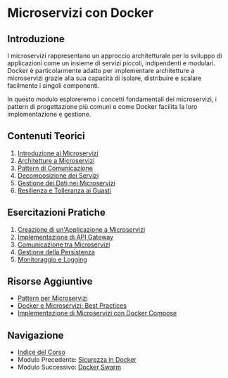 # Microservizi con Docker

## Introduzione

I microservizi rappresentano un approccio architetturale per lo sviluppo di applicazioni come un insieme di servizi piccoli, indipendenti e modulari. Docker è particolarmente adatto per implementare architetture a microservizi grazie alla sua capacità di isolare, distribuire e scalare facilmente i singoli componenti.

In questo modulo esploreremo i concetti fondamentali dei microservizi, i pattern di progettazione più comuni e come Docker facilita la loro implementazione e gestione.

## Contenuti Teorici

1. [Introduzione ai Microservizi](./teoria/01-IntroduzioneMicroservizi.md)
2. [Architetture a Microservizi](./teoria/02-ArchitettureMicroservizi.md)
3. [Pattern di Comunicazione](./teoria/03-PatternComunicazione.md)
4. [Decomposizione dei Servizi](./teoria/04-DecomposizioneServizi.md)
5. [Gestione dei Dati nei Microservizi](./teoria/05-GestioneDati.md)
6. [Resilienza e Tolleranza ai Guasti](./teoria/06-ResilienzaTolleranza.md)

## Esercitazioni Pratiche

1. [Creazione di un'Applicazione a Microservizi](./esercizi/01-CreazioneAppMicroservizi/)
2. [Implementazione di API Gateway](./esercizi/02-ImplementazioneAPIGateway/)
3. [Comunicazione tra Microservizi](./esercizi/03-ComunicazioneMicroservizi/)
4. [Gestione della Persistenza](./esercizi/04-GestionePersistenza/)
5. [Monitoraggio e Logging](./esercizi/05-MonitoraggioLogging/)

## Risorse Aggiuntive

- [Pattern per Microservizi](https://microservices.io/patterns/index.html)
- [Docker e Microservizi: Best Practices](https://docs.docker.com/develop/develop-images/dockerfile_best-practices/)
- [Implementazione di Microservizi con Docker Compose](https://docs.docker.com/compose/)

## Navigazione

- [Indice del Corso](../README.md)
- Modulo Precedente: [Sicurezza in Docker](../08-Sicurezza/README.md)
- Modulo Successivo: [Docker Swarm](../10-DockerSwarm/README.md)